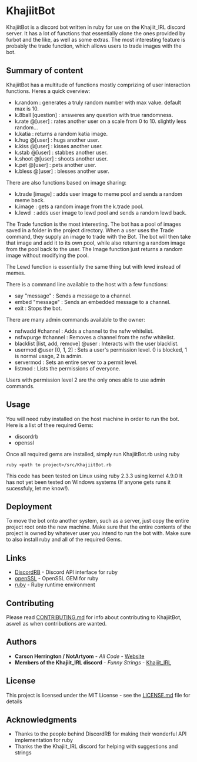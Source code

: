 # KhajiitBot

KhajiitBot is a discord bot written in ruby for use on the Khajiit_IRL discord server. It has a lot of functions that essentially clone the ones provided by furbot and the like, as well as some extras. The most interesting feature is probably the trade function, which allows users to trade images with the bot. 

## Summary of content

KhajiitBot has a multitude of functions mostly comprizing of user interaction functions. Heres a quick overview:

  * k.random <max value>  :  generates a truly random number with max value. default max is 10.
  * k.8ball [question]    :  answeres any question with true randomness.
  * k.rate @[user]        :  rates another user on a scale from 0 to 10. slightly less random...
  * k.katia               :  returns a random katia image.
  * k.hug @[user]     :  hugs another user.
  * k.kiss @[user]    :  kisses another user.
  * k.stab @[user]    :  stabbes another user.
  * k.shoot @[user]   :  shoots another user.
  * k.pet @[user]     :  pets another user.
  * k.bless @[user]   :  blesses another user.

There are also functions based on image sharing:

  * k.trade [image]       :  adds user image to meme pool and sends a random meme back.
  * k.image               :  gets a random image from the k.trade pool.
  * k.lewd <image>        :  adds user image to lewd pool and sends a random lewd back.

The Trade function is the most interesting. The bot has a pool of images saved in a folder in the project directory. 
When a user uses the Trade command, they supply an image to trade with the Bot.
The bot will then take that image and add it to its own pool, while also returning a random image from the pool back to the user.
The Image function just returns a random image without modifying the pool.

The Lewd function is essentially the same thing but with lewd instead of memes.

There is a command line available to the host with a few functions:

  * say <channel id> "message"   : Sends a message to a channel.
  * embed <channel id> "message" : Sends an embedded message to a channel.
  * exit                         : Stops the bot.

There are many admin commands available to the owner:

  * nsfwadd #channel                                :  Adds a channel to the nsfw whitelist.
  * nsfwpurge #channel                              :  Removes a channel from the nsfw whitelist.
  * blacklist [list, add, remove] @user <command>   :  Interacts with the user blacklist.
  * usermod @user [0, 1, 2]                         :  Sets a user's permission level. 0 is blocked, 1 is normal usage, 2 is admin.
  * servermod                                       :  Sets an entire server to a permit level.
  * listmod                                         :  Lists the permissions of everyone.

Users with permission level 2 are the only ones able to use admin commands.

## Usage

You will need ruby installed on the host machine in order to run the bot. Here is a list of thee required Gems:

  * discordrb
  * openssl

Once all required gems are installed, simply run KhajiitBot.rb using ruby

```
ruby <path to project>/src/KhajiitBot.rb
```

This code has been tested on Linux using ruby 2.3.3 using kernel 4.9.0
It has not yet been tested on Windows systems (If anyone gets runs it sucessfuly, let me know!).

## Deployment

To move the bot onto another system, such as a server, just copy the entire project root onto the new machine. Make sure that the entire contents of the project is owned by whatever user you intend to run the bot with. Make sure to also install ruby and all of the required Gems.

## Links

* [DiscordRB](https://rubygems.org/gems/discordrb) - Discord API interface for ruby
* [openSSL](https://rubygems.org/gems/openssl) - OpenSSL GEM for ruby
* [ruby](https://www.ruby-lang.org/en/downloads/) - Ruby runtime environment 

## Contributing

Please read [CONTRIBUTING.md](https://gist.github.com/PurpleBooth/b24679402957c63ec426) for info about contributing to KhajiitBot, aswell as when contributions are wanted.

## Authors

* **Carson Herrington / NotArtyom** - *All Code* - [Website](http://notartyoms-box.com)
* **Members of the Khajiit_IRL discord** - *Funny Strings* - [Khajiit_IRL](https://www.reddit.com/r/KHAJIIT_IRL/)

## License

This project is licensed under the MIT License - see the [LICENSE.md](LICENSE.md) file for details

## Acknowledgments

* Thanks to the people behind DiscordRB for making their wonderful API implementation for ruby
* Thanks the the Khajiit_IRL discord for helping with suggestions and strings

